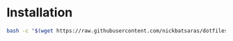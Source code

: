 # Installation
```bash
bash -c "$(wget https://raw.githubusercontent.com/nickbatsaras/dotfiles/master/mutt/install.sh -O -)"
```
